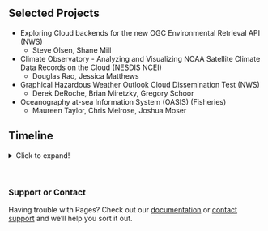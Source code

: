 ## Selected Projects
- Exploring Cloud backends for the new OGC Environmental Retrieval API (NWS)
   - Steve Olsen, Shane Mill
- Climate Observatory - Analyzing and Visualizing NOAA Satellite Climate Data Records on the Cloud (NESDIS NCEI)
   - Douglas Rao, Jessica Matthews
- Graphical Hazardous Weather Outlook Cloud Dissemination Test (NWS)
   - Derek DeRoche, Brian Miretzky, Gregory Schoor 
- Oceanography at-sea Information System (OASIS) (Fisheries)
   - Maureen Taylor, Chris Melrose, Joshua Moser


## Timeline
<details>
  <summary>Click to expand!</summary>
  
  <li>August: NCPP solicitation released and distributed through NOAA EDMC</li>
  <li>September: Submission deadline and project selection</li>
  <li>October: Kickoff meeting ESIP/BDP and selected projects</li>
  <li>November: Architecture diagram sharing/discussion. Set up each team with credentials and least-permissions on AWS</li>
  <li>December: Initial group meeting between NCPP projects and cloud-provider team</li>
  <li>January: NCPP project leads attend the ESIP January Meeting & share project status during all-project checkin. </li>
  <li>February: </li>
  <li>March:  </li>
  <li>March:  </li>
  <li>April: </li>
  <li>May: </li>
  <li>June: </li>
  <li>Present project status/outcome at ESIP July Meeting. </li>
 </details>

<p>&nbsp;</p>


### Support or Contact

Having trouble with Pages? Check out our [documentation](https://docs.github.com/categories/github-pages-basics/) or [contact support](https://support.github.com/contact) and we’ll help you sort it out.
